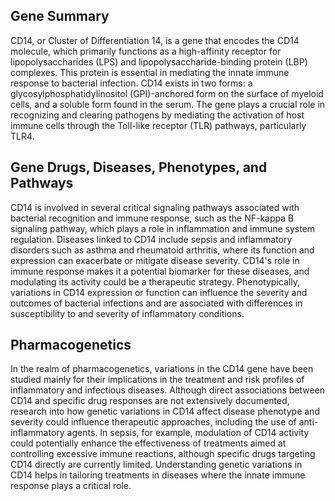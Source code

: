 ## Gene Summary
CD14, or Cluster of Differentiation 14, is a gene that encodes the CD14 molecule, which primarily functions as a high-affinity receptor for lipopolysaccharides (LPS) and lipopolysaccharide-binding protein (LBP) complexes. This protein is essential in mediating the innate immune response to bacterial infection. CD14 exists in two forms: a glycosylphosphatidylinositol (GPI)-anchored form on the surface of myeloid cells, and a soluble form found in the serum. The gene plays a crucial role in recognizing and clearing pathogens by mediating the activation of host immune cells through the Toll-like receptor (TLR) pathways, particularly TLR4.

## Gene Drugs, Diseases, Phenotypes, and Pathways
CD14 is involved in several critical signaling pathways associated with bacterial recognition and immune response, such as the NF-kappa B signaling pathway, which plays a role in inflammation and immune system regulation. Diseases linked to CD14 include sepsis and inflammatory disorders such as asthma and rheumatoid arthritis, where its function and expression can exacerbate or mitigate disease severity. CD14's role in immune response makes it a potential biomarker for these diseases, and modulating its activity could be a therapeutic strategy. Phenotypically, variations in CD14 expression or function can influence the severity and outcomes of bacterial infections and are associated with differences in susceptibility to and severity of inflammatory conditions.

## Pharmacogenetics
In the realm of pharmacogenetics, variations in the CD14 gene have been studied mainly for their implications in the treatment and risk profiles of inflammatory and infectious diseases. Although direct associations between CD14 and specific drug responses are not extensively documented, research into how genetic variations in CD14 affect disease phenotype and severity could influence therapeutic approaches, including the use of anti-inflammatory agents. In sepsis, for example, modulation of CD14 activity could potentially enhance the effectiveness of treatments aimed at controlling excessive immune reactions, although specific drugs targeting CD14 directly are currently limited. Understanding genetic variations in CD14 helps in tailoring treatments in diseases where the innate immune response plays a critical role.
